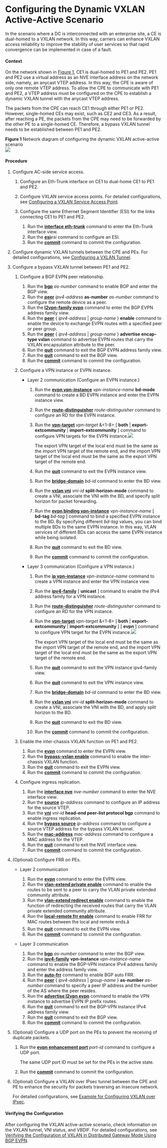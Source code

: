 Configuring the Dynamic VXLAN Active-Active Scenario
====================================================

In the scenario where a DC is interconnected with an enterprise site, a CE is dual-homed to a VXLAN network. In this way, carriers can enhance VXLAN access reliability to improve the stability of user services so that rapid convergence can be implemented in case of a fault.

#### Context

On the network shown in [Figure 1](#EN-US_TASK_0172363818__fig_dc_vrp_dci_cfg_000801), CE1 is dual-homed to PE1 and PE2. PE1 and PE2 use a virtual address as an NVE interface address on the network side, namely, an anycast VTEP address. In this way, the CPE is aware of only one remote VTEP address. To allow the CPE to communicate with PE1 and PE2, a VTEP address must be configured on the CPE to establish a dynamic VXLAN tunnel with the anycast VTEP address.

The packets from the CPE can reach CE1 through either PE1 or PE2. However, single-homed CEs may exist, such as CE2 and CE3. As a result, after reaching a PE, the packets from the CPE may need to be forwarded by the other PE to a single-homed CE. Therefore, a bypass VXLAN tunnel needs to be established between PE1 and PE2.

**Figure 1** Network diagram of configuring the dynamic VXLAN active-active scenario  
![](images/fig_feature_image_0036023208.png)  


#### Procedure

1. Configure AC-side service access. 
   1. Configure an Eth-Trunk interface on CE1 to dual-home CE1 to PE1 and PE2.
   2. Configure VXLAN service access points. For detailed configurations, see [Configuring a VXLAN Service Access Point](dc_vrp_vxlan6_cfg_0018b.html).
   3. Configure the same Ethernet Segment Identifier (ESI) for the links connecting CE1 to PE1 and PE2. 
      
      
      1. Run the [**interface eth-trunk**](cmdqueryname=interface+eth-trunk) command to enter the Eth-Trunk interface view.
      2. Run the [**esi**](cmdqueryname=esi)*esi* command to configure an ESI.
      3. Run the [**commit**](cmdqueryname=commit) command to commit the configuration.
2. Configure dynamic VXLAN tunnels between the CPE and PEs. For detailed configurations, see [Configuring a VXLAN Tunnel](dc_vrp_vxlan_cfg_1214.html).
3. Configure a bypass VXLAN tunnel between PE1 and PE2.
   1. Configure a BGP EVPN peer relationship.
      
      
      1. Run the [**bgp**](cmdqueryname=bgp) *as-number* command to enable BGP and enter the BGP view.
      2. Run the [**peer**](cmdqueryname=peer) *ipv4-address* **as-number** *as-number* command to configure the remote device as a peer.
      3. Run the [**l2vpn-family evpn**](cmdqueryname=l2vpn-family+evpn) command to enter the BGP EVPN address family view.
      4. Run the [**peer**](cmdqueryname=peer) { *ipv4-address* | *group-name* } **enable** command to enable the device to exchange EVPN routes with a specified peer or peer group.
      5. Run the [**peer**](cmdqueryname=peer) { *ipv4-address* | *group-name* } **advertise encap-type vxlan** command to advertise EVPN routes that carry the VXLAN encapsulation attribute to the peer.
      6. Run the [**quit**](cmdqueryname=quit) command to exit the BGP EVPN address family view.
      7. Run the [**quit**](cmdqueryname=quit) command to exit the BGP view.
      8. Run the [**commit**](cmdqueryname=commit) command to commit the configuration.
   2. Configure a VPN instance or EVPN instance.
      
      
      * Layer 2 communication (Configure an EVPN instance.)
        
        1. Run the [**evpn vpn-instance**](cmdqueryname=evpn+vpn-instance) *vpn-instance-name* **bd-mode** command to create a BD EVPN instance and enter the EVPN instance view.
        2. Run the [**route-distinguisher**](cmdqueryname=route-distinguisher) *route-distinguisher* command to configure an RD for the EVPN instance.
        3. Run the [**vpn-target**](cmdqueryname=vpn-target) *vpn-target* &<1-8> [ **both** | **export-extcommunity** | **import-extcommunity** ] command to configure VPN targets for the EVPN instance.![](../../../../public_sys-resources/note_3.0-en-us.png) 
           
           The export VPN target of the local end must be the same as the import VPN target of the remote end, and the import VPN target of the local end must be the same as the export VPN target of the remote end.
        4. Run the [**quit**](cmdqueryname=quit) command to exit the EVPN instance view.
        5. Run the [**bridge-domain**](cmdqueryname=bridge-domain) *bd-id* command to enter the BD view.
        6. Run the [**vxlan vni**](cmdqueryname=vxlan+vni) *vni-id* **split-horizon-mode** command to create a VNI, associate the VNI with the BD, and specify split horizon for packet forwarding.
        7. Run the [**evpn binding vpn-instance**](cmdqueryname=evpn+binding+vpn-instance) *vpn-instance-name* [ **bd-tag** *bd-tag* ] command to bind a specified EVPN instance to the BD. By specifying different *bd-tag* values, you can bind multiple BDs to the same EVPN instance. In this way, VLAN services of different BDs can access the same EVPN instance while being isolated.
        8. Run the [**quit**](cmdqueryname=quit) command to exit the BD view.
        9. Run the [**commit**](cmdqueryname=commit) command to commit the configuration.
      * Layer 3 communication (Configure a VPN instance.)
        
        1. Run the [**ip vpn-instance**](cmdqueryname=ip+vpn-instance) *vpn-instance-name* command to create a VPN instance and enter the VPN instance view.
        2. Run the [**ipv4-family**](cmdqueryname=ipv4-family) [ **unicast** ] command to enable the IPv4 address family for a VPN instance.
        3. Run the [**route-distinguisher**](cmdqueryname=route-distinguisher) *route-distinguisher* command to configure an RD for the VPN instance.
        4. Run the [**vpn-target**](cmdqueryname=vpn-target) *vpn-target* &<1-8> [ **both** | **export-extcommunity** | **import-extcommunity** ] [ **evpn** ] command to configure VPN target for the EVPN instance.![](../../../../public_sys-resources/note_3.0-en-us.png) 
           
           The export VPN target of the local end must be the same as the import VPN target of the remote end, and the import VPN target of the local end must be the same as the export VPN target of the remote end.
        5. Run the [**quit**](cmdqueryname=quit) command to exit the VPN instance ipv4-family view.
        6. Run the [**quit**](cmdqueryname=quit) command to exit the VPN instance view.
        7. Run the [**bridge-domain**](cmdqueryname=bridge-domain) *bd-id* command to enter the BD view.
        8. Run the [**vxlan vni**](cmdqueryname=vxlan+vni) *vni-id* **split-horizon-mode** command to create a VNI, associate the VNI with the BD, and apply split horizon to the BD.
        9. Run the [**quit**](cmdqueryname=quit) command to exit the BD view.
        10. Run the [**commit**](cmdqueryname=commit) command to commit the configuration.
   3. Enable the inter-chassis VXLAN function on PE1 and PE2. 
      
      
      1. Run the [**evpn**](cmdqueryname=evpn) command to enter the EVPN view.
      2. Run the [**bypass-vxlan enable**](cmdqueryname=bypass-vxlan+enable) command to enable the inter-chassis VXLAN function.
      3. Run the [**quit**](cmdqueryname=quit) command to exit the EVPN view.
      4. Run the [**commit**](cmdqueryname=commit) command to commit the configuration.
   4. Configure ingress replication.
      
      
      1. Run the [**interface nve**](cmdqueryname=interface+nve) *nve-number* command to enter the NVE interface view.
      2. Run the [**source**](cmdqueryname=source) *ip-address* command to configure an IP address for the source VTEP.
      3. Run the [**vni**](cmdqueryname=vni) *vni-id* **head-end peer-list protocol bgp** command to enable ingress replication.
      4. Run the [**bypass source**](cmdqueryname=bypass+source) *ip-address* command to configure a source VTEP address for the bypass VXLAN tunnel.
      5. Run the [**mac-address**](cmdqueryname=mac-address) *mac-address* command to configure a MAC address for the VTEP.
      6. Run the [**quit**](cmdqueryname=quit) command to exit the NVE interface view.
      7. Run the [**commit**](cmdqueryname=commit) command to commit the configuration.
4. (Optional) Configure FRR on PEs.
   
   
   * Layer 2 communication
     
     1. Run the [**evpn**](cmdqueryname=evpn) command to enter the EVPN view.
     2. Run the [**vlan-extend private enable**](cmdqueryname=vlan-extend+private+enable) command to enable the routes to be sent to a peer to carry the VLAN private extended community attribute.
     3. Run the [**vlan-extend redirect enable**](cmdqueryname=vlan-extend+redirect+enable) command to enable the function of redirecting the received routes that carry the VLAN private extended community attribute.
     4. Run the [**local-remote frr enable**](cmdqueryname=local-remote+frr+enable) command to enable FRR for MAC routes between the local and remote ends.â
     5. Run the [**quit**](cmdqueryname=quit) command to exit the EVPN view.
     6. Run the [**commit**](cmdqueryname=commit) command to commit the configuration.
   * Layer 3 communication
     
     1. Run the [**bgp**](cmdqueryname=bgp) *as-number* command to enter the BGP view.
     2. Run the [**ipv4-family**](cmdqueryname=ipv4-family) **vpn-instance** *vpn-instance-name* command to enable the BGP-VPN instance IPv4 address family and enter the address family view.
     3. Run the [**auto-frr**](cmdqueryname=auto-frr) command to enable BGP auto FRR.
     4. Run the [**peer**](cmdqueryname=peer) { *ipv4-address* | *group-name* } **as-number** *as-number* command to specify a peer IP address and the number of the AS where the peer resides.
     5. Run the [**advertise l2vpn evpn**](cmdqueryname=advertise+l2vpn+evpn) command to enable the VPN instance to advertise EVPN IP prefix routes.
     6. Run the [**quit**](cmdqueryname=quit) command to exit the BGP-VPN instance IPv4 address family view.
     7. Run the [**quit**](cmdqueryname=quit) command to exit the BGP view.
     8. Run the [**commit**](cmdqueryname=commit) command to commit the configuration.
5. (Optional) Configure a UDP port on the PEs to prevent the receiving of duplicate packets.
   1. Run the [**evpn enhancement port**](cmdqueryname=evpn+enhancement+port) *port-id* command to configure a UDP port. 
      
      
      
      The same UDP port ID must be set for the PEs in the active state.
   2. Run the [**commit**](cmdqueryname=commit) command to commit the configuration.
6. (Optional) Configure a VXLAN over IPsec tunnel between the CPE and PE to enhance the security for packets traversing an insecure network.
   
   
   
   For detailed configurations, see [Example for Configuring VXLAN over IPsec](dc_vrp_ipsec_cfg_0036.html).

#### Verifying the Configuration

After configuring the VXLAN active-active scenario, check information on the VXLAN tunnel, VNI status, and VBDIF. For detailed configurations, see [Verifying the Configuration of VXLAN in Distributed Gateway Mode Using BGP EVPN](dc_vrp_vxlan_cfg_1053.html).